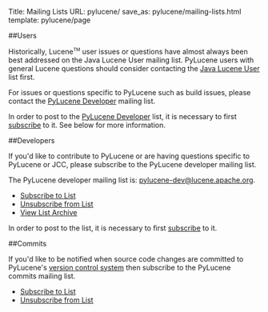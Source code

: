 Title: Mailing Lists
URL: pylucene/
save_as: pylucene/mailing-lists.html
template: pylucene/page

##Users

Historically, Lucene<span style="vertical-align: super; font-size: xx-small">TM</span> user issues or questions have almost always
been best addressed on the Java Lucene User mailing list. PyLucene
users with general Lucene questions should consider contacting
the <a href="https://lucene.apache.org/java/docs/mailinglists.html#Java%20User%20List">Java
Lucene User</a> list first.


For issues or questions specific to PyLucene such as build issues,
please contact the <a href="#Developers">PyLucene Developer</a>
mailing list.

<note>
In order to post to the <a href="#Developers">PyLucene Developer</a>
list, it is necessary to first <a href="mailto:pylucene-dev-subscribe@lucene.apache.org">subscribe</a> to it. See below for more information.
</note>

##Developers

If you'd like to contribute to PyLucene or are having questions
specific to PyLucene or JCC, please subscribe to the PyLucene
developer mailing list.


The PyLucene developer mailing list is:
<a href="mailto:pylucene-dev@lucene.apache.org">pylucene-dev@lucene.apache.org</a>.


- <a href="mailto:pylucene-dev-subscribe@lucene.apache.org">Subscribe to List</a>
- <a href="mailto:pylucene-dev-unsubscribe@lucene.apache.org">Unsubscribe from List</a>
- <a href="https://mail-archives.apache.org/mod_mbox/lucene-pylucene-dev/">View List Archive</a>


<note>
In order to post to the list, it is necessary to first <a href="mailto:pylucene-dev-subscribe@lucene.apache.org">subscribe</a> to it.
</note>

##Commits

If you'd like to be notified when source code changes are committed
to PyLucene's <a href="version_control.html">version control
system</a> then subscribe to the PyLucene commits mailing list.


- <a href="mailto:pylucene-commits-subscribe@lucene.apache.org">Subscribe to List</a>
- <a href="mailto:pylucene-commits-unsubscribe@lucene.apache.org">Unsubscribe from List</a>
